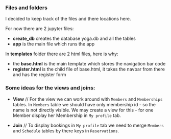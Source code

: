 ### Files and folders
I decided to keep track of the files and there locations here.

For now there are 2 jupyter files: 
- **create_db** creates the database yoga.db and all the tables 
- **app** is the main file which runs the app 

In **templates** folder there are 2 html files, here is why: 
- the **base.html** is the main template which stores the navigation bar code
- **register.html** is the child file of base.html, it takes the navbar from there and has the register form 

### Some ideas for the views and joins: 

- **View** //
For the view we can work around with `Members` and `Memberships` tables. In `Members` table we should have only membership id - so the name is not directly visible. We may create a view for this - for one Member display her Membership in `My profile` tab.

- **Join** //
To display bookings in `My profile` tab we need to merge `Members` and `Schedule` tables by there keys in `Reservations`. 
